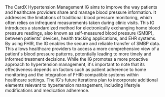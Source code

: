 The CardX Hypertension Management IG aims to improve the way patients and healthcare providers share and manage blood pressure information. It addresses the limitations of traditional blood pressure monitoring, which often relies on infrequent measurements taken during clinic visits. This IG introduces a standardized method for electronically exchanging home blood pressure readings, also known as self-measured blood pressure (SMBP), between patients' devices, health tracking applications, and EHR systems. By using FHIR, the IG enables the secure and reliable transfer of SMBP data. This allows healthcare providers to access a more comprehensive view of a patient's blood pressure patterns, potentially leading to more timely and informed treatment decisions. While the IG promotes a more proactive approach to hypertension management, it's important to note that its effectiveness depends on factors such as patient adherence to home monitoring and the integration of FHIR-compatible systems within healthcare settings. The IG's future iterations plan to incorporate additional elements relevant to hypertension management, including lifestyle modifications and medication adherence. 
